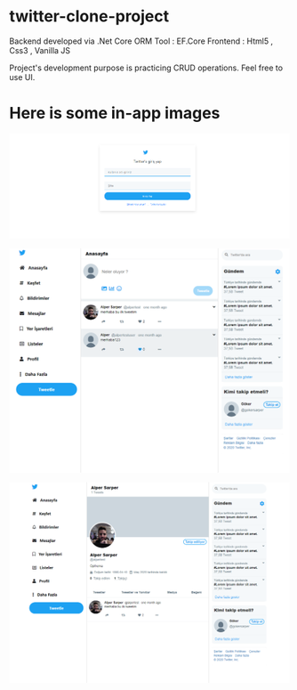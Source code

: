 # twitter-clone-project

 Backend developed via .Net Core
 ORM Tool : EF.Core
 Frontend : Html5 , Css3 , Vanilla JS
 
 Project's development purpose is practicing CRUD operations.
 Feel free to use UI.
 
# Here is some in-app images
   
 ![ScreenShot](https://github.com/halpar/twitter-clone-project/blob/master/twitter-project/wwwroot/images/twitter-login.png)
 
 ![ScreenShot](https://github.com/halpar/twitter-clone-project/blob/master/twitter-project/wwwroot/images/twitter-home.png)
 
 ![ScreenShot](https://github.com/halpar/twitter-clone-project/blob/master/twitter-project/wwwroot/images/twitter-profile.png)
 
 
